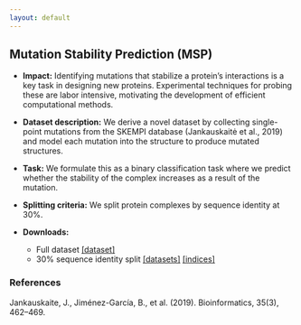 ```yaml
---
layout: default
---
```


## Mutation Stability Prediction (MSP)
  - **Impact:** Identifying mutations that stabilize a protein’s interactions is a key task in designing new proteins. Experimental techniques for probing these are labor intensive, motivating the development of efficient computational methods.
  - **Dataset description:** We derive a novel dataset by collecting single-point mutations from the SKEMPI database (Jankauskaitė et al., 2019) and model each mutation into the structure to produce mutated structures.
  - **Task:** We formulate this as a binary classification task where we predict whether the stability of the complex increases as a result of the mutation.
  - **Splitting criteria:** We split protein complexes by sequence identity at 30%.
  - **Downloads:**

    - Full dataset [[dataset]](https://drive.google.com/uc?export=download&id=1ACkgojNUKo_ck34F3VEvsjHtlqIs2ecx)
    - 30% sequence identity split
      [[datasets]](https://drive.google.com/uc?export=download&id=13aIU0JVD-PznEdrEzeCdL5ICEgWSS9Jj)
      [[indices]](https://drive.google.com/uc?export=download&id=1duge3FQeEs1Oup0az2lZhdvJLDmbx6-H)

### References

Jankauskaite, J., Jiménez-García, B., et al. (2019). Bioinformatics, 35(3), 462–469.
